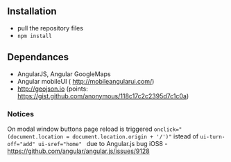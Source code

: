## Installation
- pull the repository files
- ```npm install```

## Dependances
- AngularJS, Angular GoogleMaps
- Angular mobileUI ( http://mobileangularui.com/)
- http://geojson.io (points: https://gist.github.com/anonymous/118c17c2c2395d7c1c0a)

### Notices
On modal window buttons page reload is triggered  ```onclick="(document.location = document.location.origin + '/')"``` istead of ```ui-turn-off="add" ui-sref="home" ``` due to Angular.js bug iOS8 - https://github.com/angular/angular.js/issues/9128